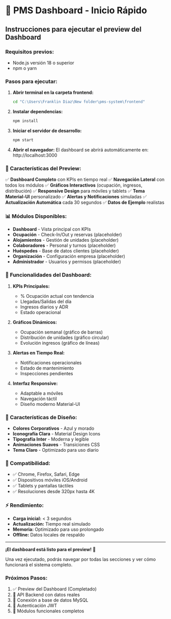 # 🏨 PMS Dashboard - Inicio Rápido

## Instrucciones para ejecutar el preview del Dashboard

### Requisitos previos:
- Node.js versión 18 o superior
- npm o yarn

### Pasos para ejecutar:

1. **Abrir terminal en la carpeta frontend:**
   ```bash
   cd "C:\Users\Franklin Diaz\New folder\pms-system\frontend"
   ```

2. **Instalar dependencias:**
   ```bash
   npm install
   ```

3. **Iniciar el servidor de desarrollo:**
   ```bash
   npm start
   ```

4. **Abrir el navegador:**
   El dashboard se abrirá automáticamente en: http://localhost:3000

### 🎯 Características del Preview:

✅ **Dashboard Completo** con KPIs en tiempo real
✅ **Navegación Lateral** con todos los módulos
✅ **Gráficos Interactivos** (ocupación, ingresos, distribución)
✅ **Responsive Design** para móviles y tablets
✅ **Tema Material-UI** personalizado
✅ **Alertas y Notificaciones** simuladas
✅ **Actualización Automática** cada 30 segundos
✅ **Datos de Ejemplo** realistas

### 📊 Módulos Disponibles:

- **Dashboard** - Vista principal con KPIs
- **Ocupación** - Check-In/Out y reservas (placeholder)
- **Alojamientos** - Gestión de unidades (placeholder)
- **Colaboradores** - Personal y turnos (placeholder)
- **Huéspedes** - Base de datos clientes (placeholder)
- **Organización** - Configuración empresa (placeholder)
- **Administrador** - Usuarios y permisos (placeholder)

### 🔧 Funcionalidades del Dashboard:

1. **KPIs Principales:**
   - % Ocupación actual con tendencia
   - Llegadas/Salidas del día
   - Ingresos diarios y ADR
   - Estado operacional

2. **Gráficos Dinámicos:**
   - Ocupación semanal (gráfico de barras)
   - Distribución de unidades (gráfico circular)
   - Evolución ingresos (gráfico de líneas)

3. **Alertas en Tiempo Real:**
   - Notificaciones operacionales
   - Estado de mantenimiento
   - Inspecciones pendientes

4. **Interfaz Responsive:**
   - Adaptable a móviles
   - Navegación táctil
   - Diseño moderno Material-UI

### 🎨 Características de Diseño:

- **Colores Corporativos** - Azul y morado
- **Iconografía Clara** - Material Design Icons
- **Tipografía Inter** - Moderna y legible
- **Animaciones Suaves** - Transiciones CSS
- **Tema Claro** - Optimizado para uso diario

### 📱 Compatibilidad:

- ✅ Chrome, Firefox, Safari, Edge
- ✅ Dispositivos móviles iOS/Android
- ✅ Tablets y pantallas táctiles
- ✅ Resoluciones desde 320px hasta 4K

### ⚡ Rendimiento:

- **Carga inicial:** < 3 segundos
- **Actualización:** Tiempo real simulado
- **Memoria:** Optimizado para uso prolongado
- **Offline:** Datos locales de respaldo

---

**¡El dashboard está listo para el preview!** 🚀

Una vez ejecutado, podrás navegar por todas las secciones y ver cómo funcionará el sistema completo.

### Próximos Pasos:
1. ✅ Preview del Dashboard (Completado)
2. 🔄 API Backend con datos reales
3. 🔄 Conexión a base de datos MySQL
4. 🔄 Autenticación JWT
5. 🔄 Módulos funcionales completos